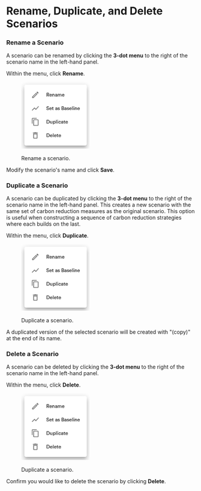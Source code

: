 # Rename, Duplicate, and Delete Scenarios

### Rename a Scenario

A scenario can be renamed by clicking the **3-dot menu** to the right of the scenario name in the left-hand panel.&#x20;

Within the menu, click **Rename**.

<div align="left">

<figure><img src="../../.gitbook/assets/image (20).png" alt="" width="182"><figcaption><p>Rename a scenario.</p></figcaption></figure>

</div>

Modify the scenario's name and click **Save**.

### Duplicate a Scenario

A scenario can be duplicated by clicking the **3-dot menu** to the right of the scenario name in the left-hand panel. This creates a new scenario with the same set of carbon reduction measures as the original scenario. This option is useful when constructing a sequence of carbon reduction strategies where each builds on the last.

Within the menu, click **Duplicate**.

<div align="left">

<figure><img src="../../.gitbook/assets/image (20).png" alt="" width="182"><figcaption><p>Duplicate a scenario.</p></figcaption></figure>

</div>

A duplicated version of the selected scenario will be created with "(copy)" at the end of its name.

### Delete a Scenario

A scenario can be deleted by clicking the **3-dot menu** to the right of the scenario name in the left-hand panel.&#x20;

Within the menu, click **Delete**.

<div align="left">

<figure><img src="../../.gitbook/assets/image (20).png" alt="" width="182"><figcaption><p>Duplicate a scenario.</p></figcaption></figure>

</div>

Confirm you would like to delete the scenario by clicking **Delete**.
